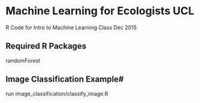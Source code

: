 # Machine Learning for Ecologists UCL
R Code for Intro to Machine Learning Class Dec 2015

## Required R Packages
randomForest

## Image Classification Example#
run image_classification/classify_image.R



